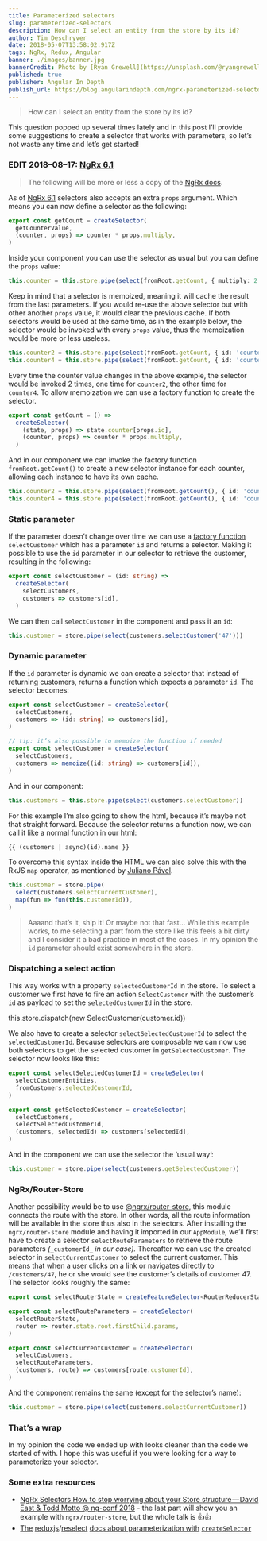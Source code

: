 ```yaml
---
title: Parameterized selectors
slug: parameterized-selectors
description: How can I select an entity from the store by its id?
author: Tim Deschryver
date: 2018-05-07T13:58:02.917Z
tags: NgRx, Redux, Angular
banner: ./images/banner.jpg
bannerCredit: Photo by [Ryan Grewell](https://unsplash.com/@ryangrewell) on [Unsplash](https://unsplash.com)
published: true
publisher: Angular In Depth
publish_url: https://blog.angularindepth.com/ngrx-parameterized-selector-e3f610529f8
---
```


> How can I select an entity from the store by its id?

This question popped up several times lately and in this post I’ll provide some suggestions to create a selector that works with parameters, so let’s not waste any time and let’s get started!

### EDIT 2018–08–17: [NgRx 6.1](https://github.com/ngrx/platform/blob/master/CHANGELOG.md#610-2018-08-01)

> The following will be more or less a copy of the [NgRx docs](https://github.com/ngrx/platform/blob/master/docs/store/selectors.md#createselector-with-props).

As of [NgRx 6.1](https://github.com/ngrx/platform/blob/master/CHANGELOG.md#610-2018-08-01) selectors also accepts an extra `props` argument. Which means you can now define a selector as the following:

```ts
export const getCount = createSelector(
  getCounterValue,
  (counter, props) => counter * props.multiply,
)
```

Inside your component you can use the selector as usual but you can define the `props` value:

```ts
this.counter = this.store.pipe(select(fromRoot.getCount, { multiply: 2 }))
```

Keep in mind that a selector is memoized, meaning it will cache the result from the last parameters. If you would re-use the above selector but with other another `props` value, it would clear the previous cache. If both selectors would be used at the same time, as in the example below, the selector would be invoked with every `props` value, thus the memoization would be more or less useless.

```ts
this.counter2 = this.store.pipe(select(fromRoot.getCount, { id: 'counter2', multiply: 2 }))
this.counter4 = this.store.pipe(select(fromRoot.getCount, { id: 'counter4', multiply: 4 }))
```

Every time the counter value changes in the above example, the selector would be invoked 2 times, one time for `counter2`, the other time for `counter4`. To allow memoization we can use a factory function to create the selector.

```ts
export const getCount = () =>
  createSelector(
    (state, props) => state.counter[props.id],
    (counter, props) => counter * props.multiply,
  )
```

And in our component we can invoke the factory function `fromRoot.getCount()` to create a new selector instance for each counter, allowing each instance to have its own cache.

```ts
this.counter2 = this.store.pipe(select(fromRoot.getCount(), { id: 'counter2', multiply: 2 }))
this.counter4 = this.store.pipe(select(fromRoot.getCount(), { id: 'counter4', multiply: 4 }))
```

### Static parameter

If the parameter doesn’t change over time we can use a [factory function](https://medium.com/javascript-scene/javascript-factory-functions-with-es6-4d224591a8b1) `selectCustomer` which has a parameter `id` and returns a selector. Making it possible to use the `id` parameter in our selector to retrieve the customer, resulting in the following:

```ts
export const selectCustomer = (id: string) =>
  createSelector(
    selectCustomers,
    customers => customers[id],
  )
```

We can then call `selectCustomer` in the component and pass it an `id`:

```ts
this.customer = store.pipe(select(customers.selectCustomer('47')))
```

### Dynamic parameter

If the `id` parameter is dynamic we can create a selector that instead of returning customers, returns a function which expects a parameter `id`. The selector becomes:

```ts
export const selectCustomer = createSelector(
  selectCustomers,
  customers => (id: string) => customers[id],
)

// tip: it’s also possible to memoize the function if needed
export const selectCustomer = createSelector(
  selectCustomers,
  customers => memoize((id: string) => customers[id]),
)
```

And in our component:

```ts
this.customers = this.store.pipe(select(customers.selectCustomer))
```

For this example I’m also going to show the html, because it’s maybe not that straight forward. Because the selector returns a function now, we can call it like a normal function in our html:

```html
{{ (customers | async)(id).name }}
```

To overcome this syntax inside the HTML we can also solve this with the RxJS `map` operator, as mentioned by [Juliano Pável](https://medium.com/u/727c16f25ce2).

```ts
this.customer = store.pipe(
  select(customers.selectCurrentCustomer),
  map(fun => fun(this.customerId)),
)
```

> Aaaand that’s it, ship it! Or maybe not that fast… While this example works, to me selecting a part from the store like this feels a bit dirty and I consider it a bad practice in most of the cases. In my opinion the `id` parameter should exist somewhere in the store.

### Dispatching a select action

This way works with a property `selectedCustomerId` in the store. To select a customer we first have to fire an action `SelectCustomer` with the customer’s `id` as payload to set the `selectedCustomerId` in the store.

this.store.dispatch(new SelectCustomer(customer.id))

We also have to create a selector `selectSelectedCustomerId` to select the `selectedCustomerId`. Because selectors are composable we can now use both selectors to get the selected customer in `getSelectedCustomer`. The selector now looks like this:

```ts
export const selectSelectedCustomerId = createSelector(
  selectCustomerEntities,
  fromCustomers.selectedCustomerId,
)

export const getSelectedCustomer = createSelector(
  selectCustomers,
  selectSelectedCustomerId,
  (customers, selectedId) => customers[selectedId],
)
```

And in the component we can use the selector the ‘usual way’:

```ts
this.customer = store.pipe(select(customers.getSelectedCustomer))
```

### NgRx/Router-Store

Another possibility would be to use [@ngrx/router-store](https://github.com/ngrx/platform/blob/master/docs/router-store/README.md), this module connects the route with the store. In other words, all the route information will be available in the store thus also in the selectors. After installing the `ngrx/router-store` module and having it imported in our `AppModule`, we’ll first have to create a selector `selectRouteParameters` to retrieve the route parameters _(_`_customerId_` _in our case)._ Thereafter we can use the created selector in `selectCurrentCustomer` to select the current customer. This means that when a user clicks on a link or navigates directly to `/customers/47`, he or she would see the customer’s details of customer 47. The selector looks roughly the same:

```ts
export const selectRouterState = createFeatureSelector<RouterReducerState>('router')

export const selectRouteParameters = createSelector(
  selectRouterState,
  router => router.state.root.firstChild.params,
)

export const selectCurrentCustomer = createSelector(
  selectCustomers,
  selectRouteParameters,
  (customers, route) => customers[route.customerId],
)
```

And the component remains the same (except for the selector’s name):

```ts
this.customer = store.pipe(select(customers.selectCurrentCustomer))
```

### That’s a wrap

In my opinion the code we ended up with looks cleaner than the code we started of with. I hope this was useful if you were looking for a way to parameterize your selector.

### Some extra resources

- [NgRx Selectors How to stop worrying about your Store structure — David East & Todd Motto @ ng-conf 2018](https://www.youtube.com/watch?v=Y4McLi9scfc) - the last part will show you an example with `ngrx/router-store`, but the whole talk is 👍👍
- [The](https://github.com/reduxjs/reselect/#q-how-do-i-create-a-selector-that-takes-an-argument) [reduxjs](https://github.com/reduxjs)/[reselect](https://github.com/reduxjs/reselect) [docs about parameterization with](https://github.com/reduxjs/reselect/#q-how-do-i-create-a-selector-that-takes-an-argument) [`createSelector`](https://github.com/reduxjs/reselect/#q-how-do-i-create-a-selector-that-takes-an-argument)
